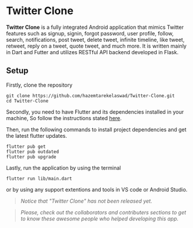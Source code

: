 # Twitter Clone
**Twitter Clone** is a fully integrated Android application that mimics Twitter features such as signup, signin, forgot password, user profile, follow, search, notifications, post tweet, delete tweet, infinite timeline, like tweet, retweet, reply on a tweet, quote tweet, and much more. It is written mainly in Dart and Futter and utilizes RESTful API backend developed in Flask.
## Setup
Firstly, clone the repository
```
git clone https://github.com/hazemtarekelaswad/Twitter-Clone.git
cd Twitter-Clone
```
Secondly, you need to have Flutter and its dependencies installed in your machine, So follow the instructions stated [here](https://docs.flutter.dev/get-started/install).

Then, run the following commands to install project dependencies and get the latest flutter updates.
```
flutter pub get
flutter pub outdated
flutter pub upgrade
```

Lastly, run the application by using the terminal
```
flutter run lib/main.dart
```
or by using any support extentions and tools in VS code or Android Studio.

> *Notice that "Twitter Clone" has not been released yet.*

> *Please, check out the collaborators and contributers sections to get to know these awesome people who helped developing this app.*